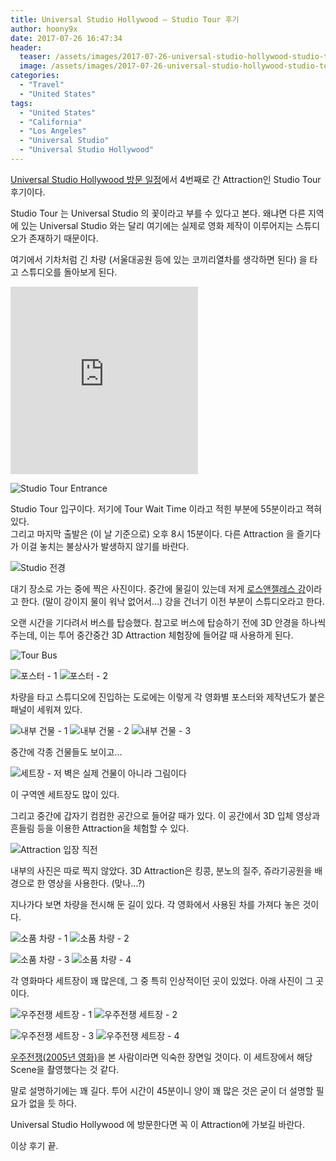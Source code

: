 ```yaml
---
title: Universal Studio Hollywood – Studio Tour 후기
author: hoony9x
date: 2017-07-26 16:47:34
header:
  teaser: /assets/images/2017-07-26-universal-studio-hollywood-studio-tour/IMG_0750.jpg
  image: /assets/images/2017-07-26-universal-studio-hollywood-studio-tour/IMG_0750.jpg
categories:
  - "Travel"
  - "United States"
tags:
  - "United States"
  - "California"
  - "Los Angeles"
  - "Universal Studio"
  - "Universal Studio Hollywood"
---
```


[Universal Studio Hollywood 방문 일정](/united-states-2017-5th-week)에서 4번째로 간 Attraction인 Studio Tour 후기이다.

<!-- more -->

Studio Tour 는 Universal Studio 의 꽃이라고 부를 수 있다고 본다. 왜냐면 다른 지역에 있는 Universal Studio 와는 달리 여기에는 실제로 영화 제작이 이루어지는 스튜디오가 존재하기 때문이다.

여기에서 기차처럼 긴 차량 (서울대공원 등에 있는 코끼리열차를 생각하면 된다) 을 타고 스튜디오를 돌아보게 된다.

<iframe src="https://www.google.com/maps/embed?pb=!1m14!1m8!1m3!1d52836.74946129216!2d-118.35264300000001!3d34.138747!3m2!1i1024!2i768!4f13.1!3m3!1m2!1s0x0%3A0xe5ac8d14954bc930!2z7Iqk7Yqc65SU7Jik7Yis7Ja0!5e0!3m2!1sko!2sus!4v1583481147794!5m2!1sko!2sus" height="300" frameborder="0" style="border:0;" allowfullscreen=""></iframe>

![Studio Tour Entrance](/assets/images/2017-07-26-universal-studio-hollywood-studio-tour/IMG_0750.jpg)

Studio Tour 입구이다. 저기에 Tour Wait Time 이라고 적힌 부분에 55분이라고 젹혀 있다.  
그리고 마지막 출발은 (이 날 기준으로) 오후 8시 15분이다. 다른 Attraction 을 즐기다가 이걸 놓치는 불상사가 발생하지 않기를 바란다.

![Studio 전경](/assets/images/2017-07-26-universal-studio-hollywood-studio-tour/IMG_0751.jpg)

대기 장소로 가는 중에 찍은 사진이다. 중간에 물길이 있는데 저게 [로스앤젤레스 강](https://ko.wikipedia.org/wiki/%EB%A1%9C%EC%8A%A4%EC%95%A4%EC%A0%A4%EB%A0%88%EC%8A%A4_%EA%B0%95)이라고 한다. (말이 강이지 물이 워낙 없어서…) 강을 건너기 이전 부분이 스튜디오라고 한다.

오랜 시간을 기다려서 버스를 탑승했다. 참고로 버스에 탑승하기 전에 3D 안경을 하나씩 주는데, 이는 투어 중간중간 3D Attraction 체험장에 들어갈 때 사용하게 된다.

![Tour Bus](/assets/images/2017-07-26-universal-studio-hollywood-studio-tour/IMG_0757.jpg)

![포스터 - 1](/assets/images/2017-07-26-universal-studio-hollywood-studio-tour/IMG_0764.jpg)
![포스터 - 2](/assets/images/2017-07-26-universal-studio-hollywood-studio-tour/IMG_0765.jpg)

차량을 타고 스튜디오에 진입하는 도로에는 이렇게 각 영화별 포스터와 제작년도가 붙은 패널이 세워져 있다.

![내부 건물 - 1](/assets/images/2017-07-26-universal-studio-hollywood-studio-tour/IMG_0767.jpg)
![내부 건물 - 2](/assets/images/2017-07-26-universal-studio-hollywood-studio-tour/IMG_0770.jpg)
![내부 건물 - 3](/assets/images/2017-07-26-universal-studio-hollywood-studio-tour/IMG_0771.jpg)

중간에 각종 건물들도 보이고...

![세트장 - 저 벽은 실제 건물이 아니라 그림이다](/assets/images/2017-07-26-universal-studio-hollywood-studio-tour/IMG_0779.jpg)

이 구역엔 세트장도 많이 있다.

그리고 중간에 갑자기 컴컴한 공간으로 들어갈 때가 있다. 이 공간에서 3D 입체 영상과 흔들림 등을 이용한 Attraction을 체험할 수 있다.

![Attraction 입장 직전](/assets/images/2017-07-26-universal-studio-hollywood-studio-tour/IMG_0795.jpg)

내부의 사진은 따로 찍지 않았다. 3D Attraction은 킹콩, 분노의 질주, 쥬라기공원을 배경으로 한 영상을 사용한다. (맞나…?)

지나가다 보면 차량을 전시해 둔 길이 있다. 각 영화에서 사용된 차를 가져다 놓은 것이다.

![소품 차량 - 1](/assets/images/2017-07-26-universal-studio-hollywood-studio-tour/IMG_0796.jpg)
![소품 차량 - 2](/assets/images/2017-07-26-universal-studio-hollywood-studio-tour/IMG_0804.jpg)

![소품 차량 - 3](/assets/images/2017-07-26-universal-studio-hollywood-studio-tour/IMG_0807.jpg)
![소품 차량 - 4](/assets/images/2017-07-26-universal-studio-hollywood-studio-tour/IMG_0808.jpg)

각 영화마다 세트장이 꽤 많은데, 그 중 특히 인상적이던 곳이 있었다. 아래 사진이 그 곳이다.

![우주전쟁 세트장 - 1](/assets/images/2017-07-26-universal-studio-hollywood-studio-tour/IMG_0856.jpg)
![우주전쟁 세트장 - 2](/assets/images/2017-07-26-universal-studio-hollywood-studio-tour/IMG_0855.jpg)

![우주전쟁 세트장 - 3](/assets/images/2017-07-26-universal-studio-hollywood-studio-tour/IMG_0849.jpg)
![우주전쟁 세트장 - 4](/assets/images/2017-07-26-universal-studio-hollywood-studio-tour/IMG_0851.jpg)

[우주전쟁(2005년 영화)](https://ko.wikipedia.org/wiki/%EC%9A%B0%EC%A3%BC_%EC%A0%84%EC%9F%81_(2005%EB%85%84_%EC%98%81%ED%99%94))을 본 사람이라면 익숙한 장면일 것이다. 이 세트장에서 해당 Scene을 촬영했다는 것 같다.

말로 설명하기에는 꽤 길다. 투어 시간이 45분이니 양이 꽤 많은 것은 굳이 더 설명할 필요가 없을 듯 하다.

Universal Studio Hollywood 에 방문한다면 꼭 이 Attraction에 가보길 바란다.

이상 후기 끝.
